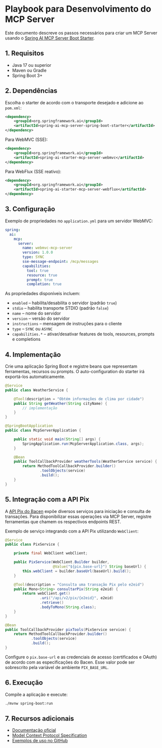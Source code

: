 # Playbook para Desenvolvimento do MCP Server

Este documento descreve os passos necessários para criar um MCP Server usando o [Spring AI MCP Server Boot Starter](https://docs.spring.io/spring-ai/reference/api/mcp/mcp-server-boot-starter-docs.html).

## 1. Requisitos

- Java 17 ou superior
- Maven ou Gradle
- Spring Boot 3+

## 2. Dependências

Escolha o starter de acordo com o transporte desejado e adicione ao `pom.xml`:

```xml
<dependency>
    <groupId>org.springframework.ai</groupId>
    <artifactId>spring-ai-mcp-server-spring-boot-starter</artifactId>
</dependency>
```

Para WebMVC (SSE):

```xml
<dependency>
    <groupId>org.springframework.ai</groupId>
    <artifactId>spring-ai-starter-mcp-server-webmvc</artifactId>
</dependency>
```

Para WebFlux (SSE reativo):

```xml
<dependency>
    <groupId>org.springframework.ai</groupId>
    <artifactId>spring-ai-starter-mcp-server-webflux</artifactId>
</dependency>
```

## 3. Configuração

Exemplo de propriedades no `application.yml` para um servidor WebMVC:

```yaml
spring:
  ai:
    mcp:
      server:
        name: webmvc-mcp-server
        version: 1.0.0
        type: SYNC
        sse-message-endpoint: /mcp/messages
        capabilities:
          tool: true
          resource: true
          prompt: true
          completion: true
```

As propriedades disponíveis incluem:

- `enabled` – habilita/desabilita o servidor (padrão `true`)
- `stdio` – habilita transporte STDIO (padrão `false`)
- `name` – nome do servidor
- `version` – versão do servidor
- `instructions` – mensagem de instruções para o cliente
- `type` – `SYNC` ou `ASYNC`
- `capabilities.*` – ativar/desativar features de tools, resources, prompts e completions

## 4. Implementação

Crie uma aplicação Spring Boot e registre beans que representam ferramentas, recursos ou prompts. O auto-configuration do starter irá exportá-los automaticamente.

```java
@Service
public class WeatherService {

    @Tool(description = "Obtém informações de clima por cidade")
    public String getWeather(String cityName) {
        // implementação
    }
}

@SpringBootApplication
public class McpServerApplication {

    public static void main(String[] args) {
        SpringApplication.run(McpServerApplication.class, args);
    }

    @Bean
    public ToolCallbackProvider weatherTools(WeatherService service) {
        return MethodToolCallbackProvider.builder()
                .toolObjects(service)
                .build();
    }
}
```

## 5. Integração com a API Pix

A [API Pix do Bacen](https://bacen.github.io/pix-api/) expõe diversos serviços
para iniciação e consulta de transações. Para disponibilizar essas operações via
MCP Server, registre ferramentas que chamem os respectivos endpoints REST.

Exemplo de serviço integrando com a API Pix utilizando `WebClient`:

```java
@Service
public class PixService {

    private final WebClient webClient;

    public PixService(WebClient.Builder builder,
                      @Value("${pix.base-url}") String baseUrl) {
        this.webClient = builder.baseUrl(baseUrl).build();
    }

    @Tool(description = "Consulta uma transação Pix pelo e2eid")
    public Mono<String> consultarPix(String e2eid) {
        return webClient.get()
                .uri("/api/v2/pix/{e2eid}", e2eid)
                .retrieve()
                .bodyToMono(String.class);
    }
}

@Bean
public ToolCallbackProvider pixTools(PixService service) {
    return MethodToolCallbackProvider.builder()
            .toolObjects(service)
            .build();
}
```

Configure o `pix.base-url` e as credenciais de acesso (certificados e OAuth)
de acordo com as especificações do Bacen. Esse valor pode ser sobrescrito
pela variável de ambiente `PIX_BASE_URL`.

## 6. Execução

Compile a aplicação e execute:

```bash
./mvnw spring-boot:run
```

## 7. Recursos adicionais

- [Documentação oficial](https://docs.spring.io/spring-ai/reference/api/mcp/mcp-server-boot-starter-docs.html)
- [Model Context Protocol Specification](https://modelcontextprotocol.github.io/specification/)
- [Exemplos de uso no GitHub](https://github.com/spring-projects/spring-ai-examples)


